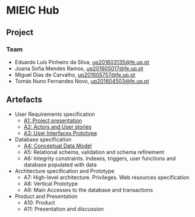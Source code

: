 # MIEIC Hub

## Project

### **Team**
* Eduardo Luís Pinheiro da Silva, up201603135@fe.up.pt
* Joana Sofia Mendes Ramos, up201605017@fe.up.pt
* Miguel Dias de Carvalho, up201605757@fe.up.pt
* Tomás Nuno Fernandes Novo, up201604503@fe.up.pt

## Artefacts
* User Requirements specification
    * [A1: Project presentation](https://git.fe.up.pt/lbaw/lbaw18/lbaw1825/wikis/a1)
    * [A2: Actors and User stories](https://git.fe.up.pt/lbaw/lbaw18/lbaw1825/wikis/a2)
    * [A3: User Interfaces Prototype](https://git.fe.up.pt/lbaw/lbaw18/lbaw1825/wikis/a3)
* Database specification
    * [A4: Conceptual Data Model](https://git.fe.up.pt/lbaw/lbaw18/lbaw1825/wikis/a4)
    * A5: Relational schema, validation and schema refinement
    * A6: Integrity constraints. Indexes, triggers, user functions and database populated with data
* Architecture specification and Prototype
    * A7: High-level architecture. Privileges. Web resources specification
    * A8: Vertical Prototype
    * A9: Main Accesses to the database and transactions
* Product and Presentation
    * A10: Product
    * A11: Presentation and discussion




